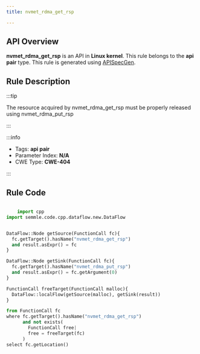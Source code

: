 ```yaml
---
title: nvmet_rdma_get_rsp

---
```



## API Overview
**nvmet_rdma_get_rsp** is an API in **Linux kernel**. This rule belongs to the **api pair** type. This rule is generated using [APISpecGen](../../tools/APISpecGen).
## Rule Description

:::tip

The resource acquired by nvmet_rdma_get_rsp must be properly released using nvmet_rdma_put_rsp

:::

:::info

- Tags: **api pair**
- Parameter Index: **N/A**
- CWE Type: **CWE-404**

:::

## Rule Code
```python

    import cpp
import semmle.code.cpp.dataflow.new.DataFlow


DataFlow::Node getSource(FunctionCall fc){
  fc.getTarget().hasName("nvmet_rdma_get_rsp")
  and result.asExpr() = fc
}

DataFlow::Node getSink(FunctionCall fc){
  fc.getTarget().hasName("nvmet_rdma_put_rsp")
  and result.asExpr() = fc.getArgument(0)
}

FunctionCall freeTarget(FunctionCall malloc){
  DataFlow::localFlow(getSource(malloc), getSink(result))
}

from FunctionCall fc
where fc.getTarget().hasName("nvmet_rdma_get_rsp")
      and not exists(
        FunctionCall free| 
        free = freeTarget(fc)
      )
select fc.getLocation()

    
```
